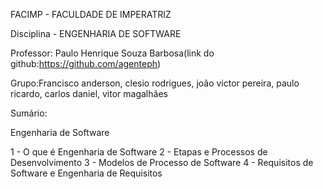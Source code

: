 FACIMP - FACULDADE DE IMPERATRIZ

Disciplina - ENGENHARIA DE SOFTWARE

Professor: Paulo Henrique Souza Barbosa(link do github:https://github.com/agenteph)

Grupo:Francisco anderson, clesio rodrigues, joão victor pereira, paulo ricardo, carlos daniel, vitor magalhães


Sumário: 

Engenharia de Software 

1 - O que é Engenharia de Software
2 - Etapas e Processos de Desenvolvimento
3 - Modelos de Processo de Software
4 - Requisitos de Software e Engenharia de Requisitos



